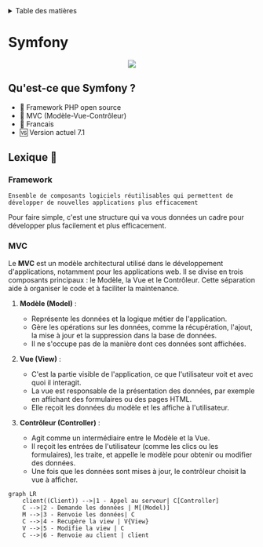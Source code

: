 <details>
    <summary>Table des matières</summary>

- [Introduction](README.md)
- [Structure](structure.md)
- [Getting Started](getting-started.md)
- [Console](console.md)
- [Controller](controller.md)
- [Formulaire](form.md)
- [Doctrine](doctrine.md)
- [Models](models.md)
- [Migration](migration.md)
- [Repositories](repositories.md)
- [Pratiques](pratiques.md)

</details>

# Symfony
<center>
   <img src="https://kiboko.fr/wp-content/uploads/2021/06/symfony_black_01.png"/>
</center>

## Qu'est-ce que Symfony ?

- 🐘 Framework PHP open source
- 🏢 MVC (Modèle-Vue-Contrôleur)
- 🐓 Francais  
- 🆚 Version actuel 7.1

## Lexique 📖

### Framework
```
Ensemble de composants logiciels réutilisables qui permettent de développer de nouvelles applications plus efficacement
```

Pour faire simple, c'est une structure qui va vous données un cadre pour développer plus facilement et plus efficacement.

### MVC

Le **MVC** est un modèle architectural utilisé dans le développement d'applications, notamment pour les applications web. Il se divise en trois composants principaux : le Modèle, la Vue et le Contrôleur. Cette séparation aide à organiser le code et à faciliter la maintenance.

1. **Modèle (Model)** :
   - Représente les données et la logique métier de l'application.
   - Gère les opérations sur les données, comme la récupération, l'ajout, la mise à jour et la suppression dans la base de données.
   - Il ne s'occupe pas de la manière dont ces données sont affichées.

2. **Vue (View)** :
   - C'est la partie visible de l'application, ce que l'utilisateur voit et avec quoi il interagit.
   - La vue est responsable de la présentation des données, par exemple en affichant des formulaires ou des pages HTML.
   - Elle reçoit les données du modèle et les affiche à l'utilisateur.

3. **Contrôleur (Controller)** :
   - Agit comme un intermédiaire entre le Modèle et la Vue.
   - Il reçoit les entrées de l'utilisateur (comme les clics ou les formulaires), les traite, et appelle le modèle pour obtenir ou modifier des données.
   - Une fois que les données sont mises à jour, le contrôleur choisit la vue à afficher.

``` mermaid
graph LR
    client((Client)) -->|1 - Appel au serveur| C[Controller]
    C -->|2 - Demande les données | M[(Model)]
    M -->|3 - Renvoie les données| C
    C -->|4 - Recupère la view | V{View}
    V -->|5 - Modifie la view | C
    C -->|6 - Renvoie au client | client
```